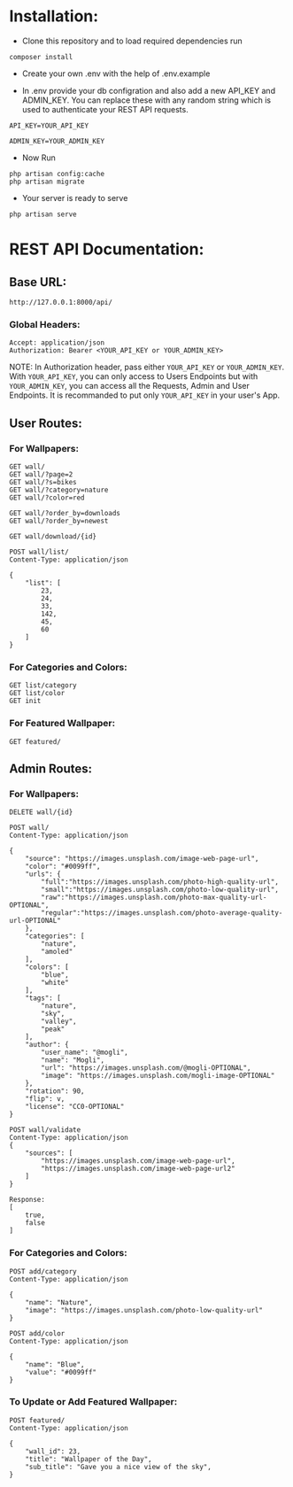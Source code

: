 # Installation:

- Clone this repository and to load required dependencies run

```
composer install
```

- Create your own .env with the help of .env.example

- In .env provide your db configration and also add a new API_KEY and ADMIN_KEY. You can replace these with any random string which is used to authenticate your REST API requests.

```
API_KEY=YOUR_API_KEY

ADMIN_KEY=YOUR_ADMIN_KEY
```

- Now Run
```
php artisan config:cache
php artisan migrate
```

- Your server is ready to serve
```
php artisan serve
```

# REST API Documentation:

## Base URL:
```
http://127.0.0.1:8000/api/
```
### Global Headers:

```
Accept: application/json
Authorization: Bearer <YOUR_API_KEY or YOUR_ADMIN_KEY>
```
NOTE: In Authorization header, pass either `YOUR_API_KEY` or `YOUR_ADMIN_KEY`. With `YOUR_API_KEY`, you can only access to Users Endpoints but with `YOUR_ADMIN_KEY`, you can access all the Requests, Admin and User Endpoints. It is recommanded to put only `YOUR_API_KEY` in your user's App.


## User Routes:
### For Wallpapers:
```
GET wall/
GET wall/?page=2
GET wall/?s=bikes
GET wall/?category=nature
GET wall/?color=red

GET wall/?order_by=downloads
GET wall/?order_by=newest

GET wall/download/{id}

POST wall/list/
Content-Type: application/json

{
	"list": [
		23,
		24,
		33,
		142,
		45,
		60
	]
}
```

### For Categories and Colors:
```
GET list/category
GET list/color
GET init
```

### For Featured Wallpaper:
```
GET featured/
```
## Admin Routes:

### For Wallpapers:

```
DELETE wall/{id}

POST wall/
Content-Type: application/json

{
    "source": "https://images.unsplash.com/image-web-page-url",
    "color": "#0099ff",
    "urls": {
        "full":"https://images.unsplash.com/photo-high-quality-url",
        "small":"https://images.unsplash.com/photo-low-quality-url",
        "raw":"https://images.unsplash.com/photo-max-quality-url-OPTIONAL",
        "regular":"https://images.unsplash.com/photo-average-quality-url-OPTIONAL"
    },
    "categories": [
        "nature",
        "amoled"
    ],
    "colors": [
        "blue",
        "white"
    ],
    "tags": [
        "nature",
        "sky",
        "valley",
        "peak"
    ],
    "author": {
        "user_name": "@mogli",
        "name": "Mogli",
        "url": "https://images.unsplash.com/@mogli-OPTIONAL",
        "image": "https://images.unsplash.com/mogli-image-OPTIONAL"
    },
    "rotation": 90,
    "flip": v,
    "license": "CC0-OPTIONAL"
}

POST wall/validate
Content-Type: application/json
{
    "sources": [
        "https://images.unsplash.com/image-web-page-url",
        "https://images.unsplash.com/image-web-page-url2"
    ]
}

Response:
[
    true,
    false
]
```

### For Categories and Colors:
```
POST add/category
Content-Type: application/json

{
    "name": "Nature",
    "image": "https://images.unsplash.com/photo-low-quality-url"
}

POST add/color
Content-Type: application/json

{
    "name": "Blue",
    "value": "#0099ff"
}
```

### To Update or Add Featured Wallpaper:
```
POST featured/
Content-Type: application/json

{
    "wall_id": 23,
    "title": "Wallpaper of the Day",
    "sub_title": "Gave you a nice view of the sky",
}
```
